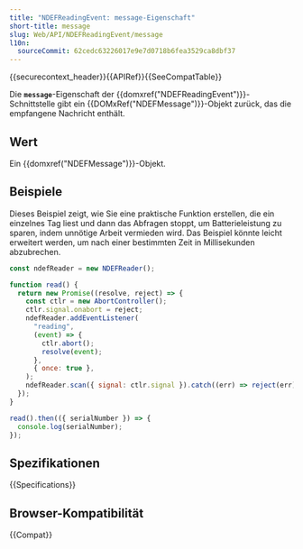 ```yaml
---
title: "NDEFReadingEvent: message-Eigenschaft"
short-title: message
slug: Web/API/NDEFReadingEvent/message
l10n:
  sourceCommit: 62cedc63226017e9e7d0718b6fea3529ca8dbf37
---
```


{{securecontext_header}}{{APIRef}}{{SeeCompatTable}}

Die **`message`**-Eigenschaft der {{domxref("NDEFReadingEvent")}}-Schnittstelle gibt ein {{DOMxRef("NDEFMessage")}}-Objekt zurück, das die empfangene Nachricht enthält.

## Wert

Ein {{domxref("NDEFMessage")}}-Objekt.

## Beispiele

Dieses Beispiel zeigt, wie Sie eine praktische Funktion erstellen, die ein einzelnes Tag liest und dann das Abfragen stoppt, um Batterieleistung zu sparen, indem unnötige Arbeit vermieden wird. Das Beispiel könnte leicht erweitert werden, um nach einer bestimmten Zeit in Millisekunden abzubrechen.

```js
const ndefReader = new NDEFReader();

function read() {
  return new Promise((resolve, reject) => {
    const ctlr = new AbortController();
    ctlr.signal.onabort = reject;
    ndefReader.addEventListener(
      "reading",
      (event) => {
        ctlr.abort();
        resolve(event);
      },
      { once: true },
    );
    ndefReader.scan({ signal: ctlr.signal }).catch((err) => reject(err));
  });
}

read().then(({ serialNumber }) => {
  console.log(serialNumber);
});
```

## Spezifikationen

{{Specifications}}

## Browser-Kompatibilität

{{Compat}}
